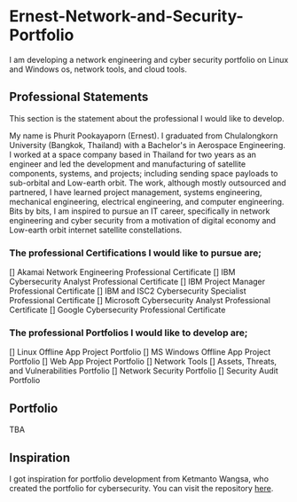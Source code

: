 # Ernest-Network-and-Security-Portfolio
I am developing a network engineering and cyber security portfolio on Linux and Windows os, network tools, and cloud tools.

## Professional Statements
This section is the statement about the professional I would like to develop.

My name is Phurit Pookayaporn (Ernest). I graduated from Chulalongkorn University (Bangkok, Thailand) with a Bachelor's in Aerospace Engineering. I worked at a space company based in Thailand for two years as an engineer and led the development and manufacturing of satellite components, systems, and projects; including sending space payloads to sub-orbital and Low-earth orbit. The work, although mostly outsourced and partnered, I have learned project management, systems engineering, mechanical engineering, electrical engineering, and computer engineering. Bits by bits, I am inspired to pursue an IT career, specifically in network engineering and cyber security from a motivation of digital economy and Low-earth orbit internet satellite constellations.

### The professional Certifications I would like to pursue are;
[] Akamai Network Engineering Professional Certificate
[] IBM Cybersecurity Analyst Professional Certificate
[] IBM Project Manager Professional Certificate
[] IBM and ISC2 Cybersecurity Specialist Professional Certificate
[] Microsoft Cybersecurity Analyst Professional Certificate
[] Google Cybersecurity Professional Certificate

### The professional Portfolios I would like to develop are; 
[] Linux Offline App Project Portfolio
[] MS Windows Offline App Project Portfolio
[] Web App Project Portfolio
[] Network Tools
[] Assets, Threats, and Vulnerabilities Portfolio
[] Network Security Portfolio
[] Security Audit Portfolio

## Portfolio
TBA

## Inspiration
I got inspiration for portfolio development from Ketmanto Wangsa, who created the portfolio for cybersecurity. You can visit the repository [here]([url](https://github.com/Kwangsa19/Ketmanto-Cybersecurity-Portfolio)).

